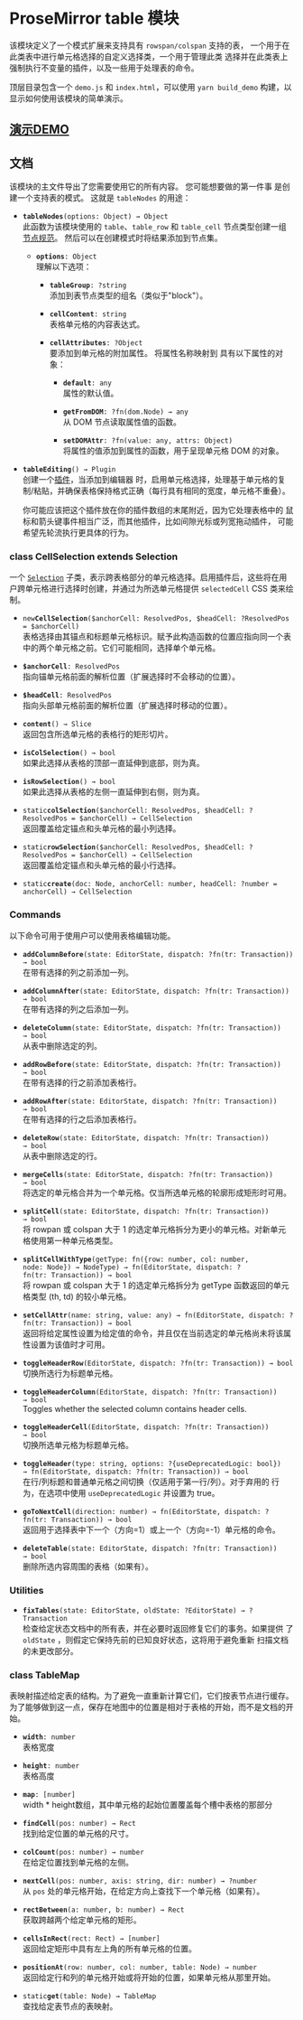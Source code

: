 # ProseMirror table 模块

该模块定义了一个模式扩展来支持具有 `rowspan/colspan` 支持的表，
一个用于在此类表中进行单元格选择的自定义选择类，一个用于管理此类
选择并在此类表上强制执行不变量的插件，以及一些用于处理表的命令。

顶层目录包含一个 `demo.js` 和 `index.html`，可以使用
`yarn build_demo` 构建，以显示如何使用该模块的简单演示。

## [演示DEMO](https://prosemirror-tables.netlify.app/)

## 文档

该模块的主文件导出了您需要使用它的所有内容。 您可能想要做的第一件事
是创建一个支持表的模式。 这就是 `tableNodes` 的用途：

* **`tableNodes`**`(options: Object) → Object`\
   此函数为该模块使用的 `table`、`table_row` 和 `table_cell` 节点类型创建一组[节点规范](https://prosemirror.net/docs/ref/#model.SchemaSpec.nodes)。 然后可以在创建模式时将结果添加到节点集。

  * **`options`**`: Object`\
      理解以下选项：

    * **`tableGroup`**`: ?string`\
         添加到表节点类型的组名（类似于"block"）。

    * **`cellContent`**`: string`\
         表格单元格的内容表达式。

    * **`cellAttributes`**`: ?Object`\
         要添加到单元格的附加属性。 将属性名称映射到
          具有以下属性的对象：

      * **`default`**`: any`\
            属性的默认值。

      * **`getFromDOM`**`: ?fn(dom.Node) → any`\
            从 DOM 节点读取属性值的函数。

      * **`setDOMAttr`**`: ?fn(value: any, attrs: Object)`\
            将属性的值添加到属性的函数，用于呈现单元格 DOM 的对象。

* **`tableEditing`**`() → Plugin`\
   创建一个[插件](http://prosemirror.net/docs/ref/#state.Plugin)，当添加到编辑器
   时，启用单元格选择，处理基于单元格的复制/粘贴，并确保表格保持格式正确（每行具有相同的宽度，单元格不重叠）。

   你可能应该把这个插件放在你的插件数组的末尾附近，因为它处理表格中的
   鼠标和箭头键事件相当广泛，而其他插件，比如间隙光标或列宽拖动插件，
   可能希望先轮流执行更具体的行为。

### class CellSelection extends Selection

一个 [`Selection`](http://prosemirror.net/docs/ref/#state.Selection) 子类，表示跨表格部分的单元格选择。启用插件后，这些将在用户跨单元格进行选择时创建，并通过为所选单元格提供 `selectedCell` CSS 类来绘制。

* `new`**`CellSelection`**`($anchorCell: ResolvedPos, $headCell: ?ResolvedPos = $anchorCell)`\
   表格选择由其锚点和标题单元格标识。赋予此构造函数的位置应指向同一个表中的两个单元格之前。它们可能相同，选择单个单元格。

* **`$anchorCell`**`: ResolvedPos`\
   指向锚单元格前面的解析位置（扩展选择时不会移动的位置）。

* **`$headCell`**`: ResolvedPos`\
   指向头部单元格前面的解析位置（扩展选择时移动的位置）。

* **`content`**`() → Slice`\
   返回包含所选单元格的表格行的矩形切片。

* **`isColSelection`**`() → bool`\
   如果此选择从表格的顶部一直延伸到底部，则为真。

* **`isRowSelection`**`() → bool`\
   如果此选择从表格的左侧一直延伸到右侧，则为真。

* `static`**`colSelection`**`($anchorCell: ResolvedPos, $headCell: ?ResolvedPos = $anchorCell) → CellSelection`\
   返回覆盖给定锚点和头单元格的最小列选择。

* `static`**`rowSelection`**`($anchorCell: ResolvedPos, $headCell: ?ResolvedPos = $anchorCell) → CellSelection`\
   返回覆盖给定锚点和头单元格的最小行选择。

* `static`**`create`**`(doc: Node, anchorCell: number, headCell: ?number = anchorCell) → CellSelection`

### Commands

以下命令可用于使用户可以使用表格编辑功能。

* **`addColumnBefore`**`(state: EditorState, dispatch: ?fn(tr: Transaction)) → bool`\
   在带有选择的列之前添加一列。

* **`addColumnAfter`**`(state: EditorState, dispatch: ?fn(tr: Transaction)) → bool`\
   在带有选择的列之后添加一列。

* **`deleteColumn`**`(state: EditorState, dispatch: ?fn(tr: Transaction)) → bool`\
    从表中删除选定的列。

* **`addRowBefore`**`(state: EditorState, dispatch: ?fn(tr: Transaction)) → bool`\
   在带有选择的行之前添加表格行。

* **`addRowAfter`**`(state: EditorState, dispatch: ?fn(tr: Transaction)) → bool`\
   在带有选择的行之后添加表格行。

* **`deleteRow`**`(state: EditorState, dispatch: ?fn(tr: Transaction)) → bool`\
   从表中删除选定的行。

* **`mergeCells`**`(state: EditorState, dispatch: ?fn(tr: Transaction)) → bool`\
   将选定的单元格合并为一个单元格。仅当所选单元格的轮廓形成矩形时可用。

* **`splitCell`**`(state: EditorState, dispatch: ?fn(tr: Transaction)) → bool`\
   将 rowpan 或 colspan 大于 1 的选定单元格拆分为更小的单元格。对新单元格使用第一种单元格类型。

* **`splitCellWithType`**`(getType: fn({row: number, col: number, node: Node}) → NodeType) → fn(EditorState, dispatch: ?fn(tr: Transaction)) → bool`\
   将 rowpan 或 colspan 大于 1 的选定单元格拆分为 getType 函数返回的单元格类型 (th, td) 的较小单元格。

* **`setCellAttr`**`(name: string, value: any) → fn(EditorState, dispatch: ?fn(tr: Transaction)) → bool`\
   返回将给定属性设置为给定值的命令，并且仅在当前选定的单元格尚未将该属性设置为该值时才可用。

* **`toggleHeaderRow`**`(EditorState, dispatch: ?fn(tr: Transaction)) → bool`\
   切换所选行为标题单元格。

* **`toggleHeaderColumn`**`(EditorState, dispatch: ?fn(tr: Transaction)) → bool`\
   Toggles whether the selected column contains header cells.

* **`toggleHeaderCell`**`(EditorState, dispatch: ?fn(tr: Transaction)) → bool`\
   切换所选单元格为标题单元格。

* **`toggleHeader`**`(type: string, options: ?{useDeprecatedLogic: bool}) → fn(EditorState, dispatch: ?fn(tr: Transaction)) → bool`\
   在行/列标题和普通单元格之间切换（仅适用于第一行/列）。对于弃用的
   行为，在选项中使用 `useDeprecatedLogic` 并设置为 true。

* **`goToNextCell`**`(direction: number) → fn(EditorState, dispatch: ?fn(tr: Transaction)) → bool`\
   返回用于选择表中下一个（方向=1）或上一个（方向=-1）单元格的命令。

* **`deleteTable`**`(state: EditorState, dispatch: ?fn(tr: Transaction)) → bool`\
   删除所选内容周围的表格（如果有）。

### Utilities

* **`fixTables`**`(state: EditorState, oldState: ?EditorState) → ?Transaction`\
   检查给定状态文档中的所有表，并在必要时返回修复它们的事务。如果提供
   了 `oldState` ，则假定它保持先前的已知良好状态，这将用于避免重新
   扫描文档的未更改部分。

### class TableMap

表映射描述给定表的结构。为了避免一直重新计算它们，它们按表节点进行缓存。
为了能够做到这一点，保存在地图中的位置是相对于表格的开始，而不是文档的开始。

* **`width`**`: number`\
   表格宽度

* **`height`**`: number`\
   表格高度

* **`map`**`: [number]`\
   width * height数组，其中单元格的起始位置覆盖每个槽中表格的那部分

* **`findCell`**`(pos: number) → Rect`\
   找到给定位置的单元格的尺寸。

* **`colCount`**`(pos: number) → number`\
   在给定位置找到单元格的左侧。

* **`nextCell`**`(pos: number, axis: string, dir: number) → ?number`\
   从 `pos` 处的单元格开始，在给定方向上查找下一个单元格（如果有）。

* **`rectBetween`**`(a: number, b: number) → Rect`\
   获取跨越两个给定单元格的矩形。

* **`cellsInRect`**`(rect: Rect) → [number]`\
   返回给定矩形中具有左上角的所有单元格的位置。

* **`positionAt`**`(row: number, col: number, table: Node) → number`\
   返回给定行和列的单元格开始或将开始的位置，如果单元格从那里开始。

* `static`**`get`**`(table: Node) → TableMap`\
   查找给定表节点的表映射。
